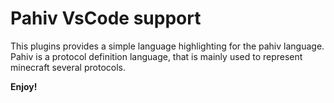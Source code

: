# Pahiv VsCode support

This plugins provides a simple language highlighting for the pahiv language.
Pahiv is a protocol definition language, that is mainly used to represent minecraft several protocols.

**Enjoy!**